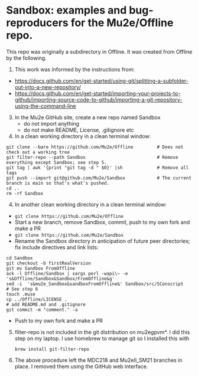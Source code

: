 # Sandbox: examples and bug-reproducers for the Mu2e/Offline repo.

This repo was originally a subdirectory in Offline.  It was created from Offline by the following.

1. This work was informed by the instructions from:
  - https://docs.github.com/en/get-started/using-git/splitting-a-subfolder-out-into-a-new-repository/
  - https://docs.github.com/en/get-started/importing-your-projects-to-github/importing-source-code-to-github/importing-a-git-repository-using-the-command-line
3. In the Mu2e GitHub site, create a new repo named Sandbox
    - do not import anything
    - do not make README, License, .gitignore etc
4. In a clean working directory in a clean terminal window:
```
git clone --bare https://github.com/Mu2e/Offline         # Does not check out a working tree
git filter-repo --path Sandbox                           # Remove everything except Sandbox; see step 5.
git tag | awk '{print "git tag -d " $0}' |sh             # Remove all tags
git push --import git@github.com/Mu2e/Sandbox            # The current branch is main so that's what's pushed.
cd ..
rm -rf Sandbox
```
4. In another clean working directory in a clean terminal window:
  - ```git clone https://github.com/Mu2e/Offline```
  - Start a new branch, remove Sandbox, commit, push to my own fork and make a PR
  - ```git clone https://github.com/Mu2e/Sandbox```
  - Rename the Sandbox directory in anticipation of future peer directories; fix include directives and link lists:
  ```
  cd Sandbox
  git checkout -b firstRealVersion
  git mv Sandbox FromOffline
  ack -l Offline/Sandbox | xargs perl -wapi\~ -e 's&Offline/Sandbox&Sandbox/FromOffline&g'
  sed -i  's&mu2e_Sandbox&sandboxFromOffline&' Sandbox/src/SConscript                             # See step 6
  touch .muse
  cp ../Offline/LICENSE .
  # add README.md and .gitignore
  git commit -m "comment." -a
  ```
  - Push to my own fork and make a PR
5. filter-repo is not included in the git distribution on mu2egpvm*. I did this step on my laptop.  I use homebrew to manage git so I installed this with
   ```
   brew install git-filter-repo
   ```
6. The above procedure left the MDC218 and Mu2eII_SM21 branches in place.  I removed them using the GitHub web interface.
